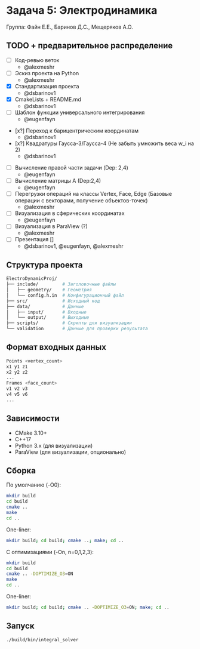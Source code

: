 Задача 5: Электродинамика
==================================================

Группа: Файн Е.Е., Баринов Д.С., Мещеряков А.О.

TODO + предварительное распределение
------------

- [ ] Код-ревью веток
  - @alexmeshr
- [ ] Эскиз проекта на Python
  - @alexmeshr
- [x] Стандартизация проекта
  - @dsbarinov1
- [x] CmakeLists + README.md
  - @dsbarinov1
- [ ] Шаблон функции универсального интегрирования
  - @eugenfayn
- [x?] Переход к барицентрическим координатам
  - @dsbarinov1
- [x?] Квадратуры Гаусса-3/Гаусса-4 (Не забыть умножить веса w_i на 2)
  - @dsbarinov1
- [ ] Вычисление правой части задачи (Dep: 2,4)
  - @eugenfayn
- [ ] Вычисление матрицы A (Dep:2,4)
  - @eugenfayn
- [ ] Перегрузки операций на классы Vertex, Face, Edge (Базовые операции с векторами, получение объектов-точек)
  - @alexmeshr
- [ ] Визуализация в сферических координатах
  - @eugenfayn
- [ ] Визуализация в ParaView (?)
  - @alexmeshr
- [ ] Презентация []
  - @dsbarinov1, @eugenfayn, @alexmeshr

Структура проекта
------------

```bash
ElectroDynamicProj/
├── include/         # Заголовочные файлы
│   ├── geometry/    # Геометрия
│   └── config.h.in  # Конфигурационный файл
├── src/             # Исходный код
├── data/            # Данные
│   ├── input/       # Входные
│   └── output/      # Выходные
├── scripts/         # Скрипты для визуализации
└── validation       # Данные для проверки результата
```

Формат входных данных
------------

```bash
Points <vertex_count>
x1 y1 z1
x2 y2 z2
...
Frames <face_count>
v1 v2 v3
v4 v5 v6
...
```

Зависимости
------------

- CMake 3.10+
- C++17
- Python 3.x (для визуализации)
- ParaView (для визуализации, опционально)

Сборка
------------

По умолчанию (-O0):

```bash
mkdir build
cd build
cmake ..
make
cd ..
```

One-liner:

```bash
mkdir build; cd build; cmake ..; make; cd ..
```

С оптимизациями (-On, n=0,1,2,3):

```bash
mkdir build
cd build
cmake .. -DOPTIMIZE_O3=ON
make
cd ..
```

One-liner:

```bash
mkdir build; cd build; cmake .. -DOPTIMIZE_O3=ON; make; cd ..
```

Запуск
-----

```bash
./build/bin/integral_solver
```
